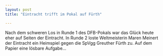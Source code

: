 ```yaml
---
layout: post
title: "Eintracht trifft im Pokal auf Fürth"

---
```


Nach dem schweren Los in Runde 1 des DFB-Pokals war das Glück heute eher auf Seiten der Eintracht. In Runde 2 loste Weltmeisterin Maren Meinert der Eintracht ein Heimspiel gegen die SpVgg Greuther Fürth zu. Auf dem Papier eine lösbare Aufgabe...


